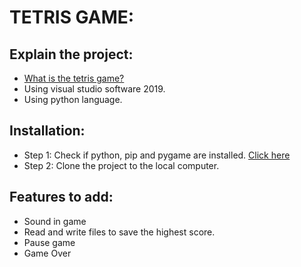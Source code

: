 # TETRIS GAME:

## Explain the project:

- [What is the tetris game?](https://en.wikipedia.org/wiki/Tetris)
- Using visual studio software 2019.
- Using python language.

## Installation:

- Step 1: Check if python, pip and pygame are installed. [Click here](https://www.geeksforgeeks.org/how-to-install-pygame-in-windows/)
- Step 2: Clone the project to the local computer.

## Features to add:

- Sound in game
- Read and write files to save the highest score.
- Pause game
- Game Over
